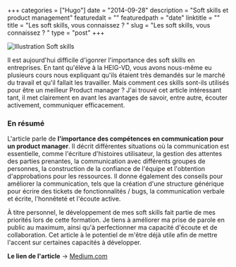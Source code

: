 +++
categories = ["Hugo"]
date = "2014-09-28"
description = "Soft skills et product management"
featuredalt = ""
featuredpath = "date"
linktitle = ""
title = "Les soft skills, vous connaissez ? "
slug = "Les soft skills, vous connaissez ? "
type = "post"
+++


![Illustration Soft skills](https://www.ismartrecruit.com/upload/blog/main_image/How_soft_skills_can_be_developed_at_the_workplace.jpg)

Il est aujourd'hui difficile d'igonrer l'importance des soft skills en entreprises. En tant qu'élève à la HEIG-VD, vous avons nous-même eu plusieurs cours nous expliquant qu'ils étaient très demandés sur le marché du travail et qu'il fallait les travailler. Mais comment ces skills sont-ils utilisés pour être un meilleur Product manager ? J'ai trouvé cet article intéressant tant, il met clairement en avant les avantages de savoir, entre autre,  écouter activement, communiquer efficacement.

### En résumé
L'article parle de **l'importance des compétences en communication pour un product manager**. Il décrit différentes situations où la communication est essentielle, comme l'écriture d'histoires utilisateur, la gestion des attentes des parties prenantes, la communication avec différents groupes de personnes, la construction de la confiance de l'équipe et l'obtention d'approbations pour les ressources. Il donne également des conseils pour améliorer la communication, tels que la création d'une structure générique pour écrire des tickets de fonctionnalités / bugs, la communication verbale et écrite, l'honnêteté et l'écoute active.

À titre personnel, le développement de mes soft skills fait partie de mes priorités lors de cette formation. Je tiens à améliorer ma prise de parole en public au maximum, ainsi qu'à perfectionner ma capacité d'écoute et de collaboration. Cet article à le potentiel de m'être déjà utile afin de mettre l'accent sur certaines capacités à développer. 

**Le lien de l'article** -> [Medium.com](https://abthomsen.medium.com/want-to-become-a-product-manager-dont-forget-about-the-soft-skills-a46a4a5cc3cb)